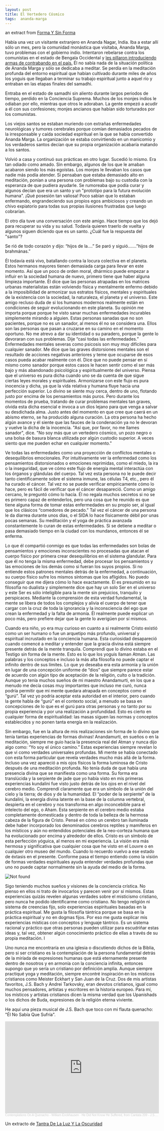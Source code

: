 ```yaml
---
layout: post
title: El Vertedero Cósmico
tags:  ananda-marga
---
```

an extract from <a href="https://williamenck.github.io/es/forma-y-sin-forma/">Forma Y Sin Forma</a>

Había una vez un visitante extranjero en Ananda Nagar, India. Iba a estar allí sólo un mes, pero la comunidad monástica que visitaba, Ananda Marga, tuvo problemas con el gobierno indio.  Intentaron rebelarse contra los comunistas en el estado de Bengala Occidental y <a href="https://williamenck.github.io/es/el-debate/">les pillaron introduciendo armas de contrabando en el país.</a>  Él no sabía nada de la situación política de Ananda Marga y sólo se dedicaba a meditar.  Se perdía en la meditación profunda del entorno espiritual que habían cultivado durante miles de años los yoguis que llegaban a terminar su trabajo espiritual junto a aquel río y entraban en las etapas finales del samadhi.

Entraba en el estado de samadhi sin aliento durante largos periodos de tiempo, perdido en la Conciencia Suprema. Muchos de los monjes indios le odiaban por ello, mientras que otros le adoraban. La gente empezó a acudir a él con sus confesiones; monjes ancianos que habían sido torturados por los comunistas.

Los viejos santos se estaban muriendo con extrañas enfermedades neurológicas y tumores cerebrales porque comían demasiados pecados de la irresponsable y caída sociedad espiritual en la que se había convertido Ananda Marga. La organización se estaba convirtiendo en un manicomio y los verdaderos santos decían que su propia organización acabaría matando a los santos.

Volvió a casa y continuó sus prácticas en otro lugar. Sucedió lo mismo. Era tan odiado como amado. Sin embargo, algunos de los que le amaban acabaron siendo los más egoístas. Los monjes le llevaban los casos que nadie más podía atender. Si pensaban que estaba demasiado alto en meditación, ponían a una persona con problemas bajo su custodia con la esperanza de que pudiera ayudarle. Se rumoreaba que podía curar y algunos decían que era un santo y un "prototipo para la futura evolución humana". ¡Qué posesión tan valiosa! Poco sabían que lo estaban enfermando, engrandeciendo sus propios egos ambiciosos y creando un chivo expiatorio para todas sus propias ilusiones frustradas que luego cobrarían.  

El otro día tuve una conversación con este amigo. Hace tiempo que los dejó para recuperar su vida y su salud. Todavía quieren traerlo de vuelta y algunos siguen diciendo que es un santo. ¿Cuál fue la respuesta del "santo"?
 
Se rió de todo corazón y dijo: “hijos de la….” Se paró y siguió…….”hijos de brahmánas.”

Él todavía está vivo, batallando contra la locura colectiva en el planeta. Estos hermanos mayores tienen demasiada carga para llevar en este momento. Así que un poco de orden moral, dhármico puede empezar a influir en la sociedad humana de nuevo, primero tiene que haber alguna limpieza importante. Él dice que las personas atrapadas en los matrices urbanas materialistas están volviendo física y mentalmente enfermo debido a la imposibilidad de armonizar sus estratos físicos, mentales y espirituales de la existencia con la sociedad, la naturaleza, el planeta y el universo. Este amigo recluso duda de si los humanos modernos realmente están en condiciones de seguir evolucionando en este planeta. Su opinión me importa porque porque he visto sanar muchas enfermedades incurables simplemente mirando a alguien. Estas personas sanadas que no son pacientes, porque no es un sanador, al menos él no se considera una. Ellos son las personas que pasan a cruzarse en su camino en el momento oportuno. No me atrevo a dar su identidad o su paradero, porque la gente lo devoraran con sus problemas. Dije “casi todas las enfermedades.” Enfermedades mentales severas como psicosis son muy muy difíciles para cualquier sanador.  Me dice que las graves distorsiones mentales son el resultado de acciones negativas anteriores y teme que ocuparse de esos casos pueda acabar realmente con él.  Dice que no puede pensar en sí mismo como sanador porque estos casos le hacen sentir como el ser más bajo y más abandonado psicológica y espiritualmente del universo.  Piensa que el universo es pura dicha cuando uno se da cuenta de que sigue ciertas leyes morales y espirituales.  Armonizarse con este flujo es pura inocencia y dicha, ya que la vida relativa y humana fluye hacia una perfección superior.  Lo divino se siente muy cerca, dentro de uno, flotando justo por encima de los pensamientos más puros.  Pero durante los momentos de prueba, tratando de curar problemas mentales tan graves, olvida esta dicha esencial e invoca a un dios lejano para que venga a salvar su desdichada alma.  Justo antes del momento en que cree que caerá en un abismo eterno, se ha producido alguna curación.  La otra persona ha hecho algún avance y él siente que las fauces de la condenación ya no le devoran y vuelve la dicha de la inocencia.  "Así que, por favor, no me llames sanador", dice.  "No soy más que un vertedero cósmico, un pozo negro o una bolsa de basura blanca utilizada por algún custodio superior.  A veces siento que me pueden echar en cualquier momento."

Ve todas las enfermedades como una proyección de conflictos mentales o desequilibrios emocionales. Por intuitivamente ver la enfermedad como los pensamientos distorsionados o emociones reprimidas, como el miedo, la ira o la inseguridad, que ve cómo este flujo de energía mental interactúa con los órganos y glándulas del cuerpo. Tal vez esta persona no le puede decir tanto científicamente sobre el sistema inmune, las células T4, etc., pero él ha curado el cáncer. Tal vez no se puede verificar empíricamente cómo lo hace, pero es fácil de verificar que el cáncer desapareció. Como un amigo cercano, le preguntó cómo lo hacía. Él no regala muchos secretos si no se es primero capaz de entenderlos, pero una cosa que he reunido es que tiene alguna forma de tomar estas enfermedades en su propio ser, al igual que los clásicos “comedores de pecado.” Tal vez el cáncer de una persona le da diarrea durante unos días, o el SIDA lo hace físicamente débil por unas pocas semanas. Su meditación y el yoga de práctica avanzada constantemente lo curan de estas enfermedades. Si se detiene a meditar o pasa demasiado tiempo en la ciudad con los mundanos, entonces él se enferma.

Lo que él compartió conmigo es que todas las enfermedades son bolas de pensamientos y emociones inconscientes no procesadas que atacan el cuerpo físico por primera crear desequilibrios en el sistema glandular. Para que él no tenga la misma enfermedad, debe procesar los pensamientos y las emociones de los demás como si fueran los suyos propios. Si no entiende estos patrones mentales detrás de la enfermedad, a continuación, su cuerpo físico sufre los mismos síntomas que los afligidos. No puedo conseguir que me dijera cómo lo hace exactamente. Él es presumido en su filosofía no dualista y simplemente dice que hay un solo Ser en el universo y este Ser es sólo inteligible para la mente sin prejuicios, tranquilo y perspicaces. Mediante la comprensión de esta verdad fundamental, la mente se libera de todos los complejos y alivia el cuerpo de tener que cargar con la cruz de toda la ignorancia y la inconsciencia del ego que crean la enfermedad y la falta de armonía. Él realmente puede explicar un poco más, pero prefiere dejar que la gente lo averigüen por sí mismos.

Cuando era niño, yo era muy curioso en cuanto a si realmente Cristo existió como un ser humano o fue un arquetipo más profundo, universal y espiritual incrustado en la conciencia humana. Esta curiosidad desapareció cuando comencé a meditar y entender que la gracia divina está siempre presente detrás de la mente tranquila. Comprendí que lo divino estaba en el Testigo sin forma de la mente. Esto es lo que los yoguis llaman Atman. Las palabras y los conceptos e incluso la más alta filosofía no puede captar el infinito dentro de sus límites. Lo que yo deseaba era esta armonía y la unión en lugar de una concepción uniforme de “dios” que siempre parece estar de acuerdo con algún tipo de aceptación de la religión, culto o la tradición. Aunque yo tenía muchos sueños de mi maestro Anandamurti, en los que a menudo me decía cosas muy importantes que incluso me curó, nunca podría permitir que mi mente quedara atrapada en conceptos como el “gurú”. Tal vez yo podría aceptar esta autoridad en el interior, pero cuando la gente habla de “gurú” en el contexto social, a menudo se basa en concepciones de lo que es el gurú para otras personas y no tanto por su propia experiencia y por una realización a profundidad. Esto es cierto en cualquier forma de espiritualidad: las masas siguen las normas y conceptos establecidos y no ponen tanta energía en la realización.

Sin embargo, fue en la altura de mis realizaciones sin forma de lo divino que tenía tantas experiencias de formas divinas! Anandamurti, en sueños o en la meditación, siempre me guio hacia la presencia real del Atman y nunca dijo algo como: “Yo soy el único camino.” Estas experiencias siempre revelan lo que vi como verdades universales profundas. Mi mente se había conectado con esta forma particular que revela verdades mucho más allá de la forma. Incluso una vez apareció a mis ojos físicos la forma luminosa de Cristo después de una meditación profunda. No tenía duda de que había una presencia divina que se manifiesta como una forma. Su forma era translúcida y la serpiente de jade que yo había visto en mis primeras experiencias kundalini fue visto justo detrás de los ojos en el nivel del cerebro medio. Comprendí claramente que era un símbolo de la unión del cielo y la tierra; de dios y de la humanidad. El “poder de la serpiente” de la kundalini, la energía divina latente en la base de la columna vertebral, despierta en el cerebro y nos transforma en algo inconcebible para el intelecto del ego, o Aham. Esta serpiente en el cerebro medio estaba completamente domesticada y dentro de toda la belleza de la hermosa cabeza de la figura de Cristo. Pensé en cómo un cerebro tan iluminada debe haber incorporado los denominados cerebros reptiles y mamíferos en los místicos y aún no entendidos potenciales de la neo-corteza humana que ha evolucionado por encima y alrededor de ellos. Cristo es un símbolo de esta perfección yóguica, al menos en mi experiencia. La visión era más hermosa y significativa que cualquier cosa que he visto en el Louvre o en cualquier otro museo del mundo. Cuando lo recuerdo vuelvo a ese estado de éxtasis en el presente. Conforme pasa el tiempo entiendo como la visión de formas verdades espirituales ayuda entender verdades profundas que uno no puede captar normalmente sin la ayuda del medio de la forma.

<img src="{{ 'assets/img/rublev.jpg' | relative_url }}" alt="Not found" />

Sigo teniendo muchos sueños y visiones de la conciencia crística. No pienso en ellos ni trato de invocarlos y parecen venir por sí mismos. Estas experiencias quizás revelen algunas verdades sobre el misticismo cristiano, pero nunca he podido identificarme como cristiano.  No tengo religión ni sistema de creencias fijo, solo experiencias espirituales basadas en la práctica espiritual.  Me gusta la filosofía tántrica porque se basa en la práctica espiritual y no en dogmas fijos.  Por eso me gusta explicar mis experiencias místicas con conceptos y lenguaje tántrico.  Es un sistema racional y práctico que otras personas pueden utilizar para escudriñar estas ideas y, tal vez, obtener algún conocimiento práctico de ellas a través de su propia meditación. l

Uno nunca me encontraría en una iglesia o discutiendo dichos de la Biblia, pero si ser cristiano es la contemplación de la persona fundamental detrás de la miríada de expresiones humanas que está eternamente presente dentro de nosotros y en armonía con la conciencia infinita, entonces supongo que yo sería un cristiano por definición amplia. Aunque siempre practiqué yoga y meditación, siempre encontré inspiración en los místicos cristianos como Meister Eckhart y San Juan de la Cruz. Dos de mis artistas favoritos, J.S. Bach y Andrei Tarkovsky, eran devotos cristianos, igual como muchos pensadores, artistas y escritores en la historia europeo. Para mí, los místicos y artistas cristianos dicen la misma verdad que los Upanishads o los dichos de Buda, expresiones de la religión eterna viviente.

He aquí una pieza musical de J.S. Bach que toco con mi flauta quenacho: "Él No Sabía Que Sufría".

<iframe width="100%" height="300" scrolling="no" frameborder="no" allow="autoplay" src="https://w.soundcloud.com/player/?url=https%3A//api.soundcloud.com/tracks/1077128917&color=%23ff5500&auto_play=false&hide_related=false&show_comments=true&show_user=true&show_reposts=false&show_teaser=true&visual=true"></iframe><div style="font-size: 10px; color: #cccccc;line-break: anywhere;word-break: normal;overflow: hidden;white-space: nowrap;text-overflow: ellipsis; font-family: Interstate,Lucida Grande,Lucida Sans Unicode,Lucida Sans,Garuda,Verdana,Tahoma,sans-serif;font-weight: 100;"><a href="https://soundcloud.com/user-227830798" title="Contemplations On A Quenacho - William Enckhausen" target="_blank" style="color: #cccccc; text-decoration: none;">Contemplations On A Quenacho - William Enckhausen</a> · <a href="https://soundcloud.com/user-227830798/he-did-not-know-he-suffered-from-cantata-209-js-bach" title="He Did Not Know He Suffered, from Cantata 209 - J.S. Bach" target="_blank" style="color: #cccccc; text-decoration: none;">He Did Not Know He Suffered, from Cantata 209 - J.S. Bach</a></div>

Un extracto de <a href="https://williamenck.github.io/es/assets/espa%C3%B1ol/libros/Tantra%20De%20La%20Luz%20Y%20La%20Oscuridad.pdf">Tantra De La Luz Y La Oscuridad</a>


